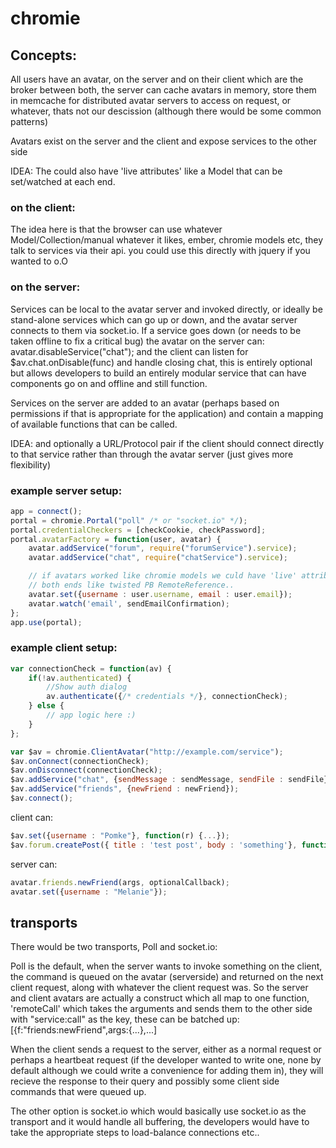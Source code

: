 # chromie

## Concepts:

All users have an avatar, on the server and on their client which are the broker
between both, the server can cache avatars in memory, store them in memcache for
distributed avatar servers to access on request, or whatever, thats not our 
descission (although there would be some common patterns)

Avatars exist on the server and the client and expose services to the other side

IDEA: The could also have 'live attributes' like a Model that can be set/watched at
each end.

### on the client:

The idea here is that the browser can use whatever Model/Collection/manual whatever
it likes, ember, chromie models etc, they talk to services via their api. you
could use this directly with jquery if you wanted to o.O

### on the server:

Services can be local to the avatar server and invoked directly, or ideally be
stand-alone services which can go up or down, and the avatar server connects to
them via socket.io. If a service goes down (or needs to be taken offline to fix
a critical bug) the avatar on the server can: avatar.disableService("chat"); 
and the client can listen for $av.chat.onDisable(func) and handle closing chat,
this is entirely optional but allows developers to build an entirely modular 
service that can have components go on and offline and still function. 

Services on the server are added to an avatar (perhaps based on permissions if
that is appropriate for the application) and contain a mapping of available 
functions that can be called. 

IDEA: and optionally a URL/Protocol pair if the client should connect directly 
to that service rather than through the avatar server (just gives more 
flexibility) 

### example server setup:

```javascript
app = connect();
portal = chromie.Portal("poll" /* or "socket.io" */);
portal.credentialCheckers = [checkCookie, checkPassword];
portal.avatarFactory = function(user, avatar) {
    avatar.addService("forum", require("forumService").service);
    avatar.addService("chat", require("chatService").service);

    // if avatars worked like chromie models we culd have 'live' attributes at
    // both ends like twisted PB RemoteReference..  
    avatar.set({username : user.username, email : user.email});
    avatar.watch('email', sendEmailConfirmation);
};
app.use(portal);
```

### example client setup:

```javascript
var connectionCheck = function(av) {
    if(!av.authenticated) {
        //Show auth dialog
        av.authenticate({/* credentials */}, connectionCheck);
    } else {
        // app logic here :)        
    }
};

var $av = chromie.ClientAvatar("http://example.com/service");
$av.onConnect(connectionCheck);
$av.onDisconnect(connectionCheck);
$av.addService("chat", {sendMessage : sendMessage, sendFile : sendFile});
$av.addService("friends", {newFriend : newFriend});
$av.connect();
```

client can: 

```javascript
$av.set({username : "Pomke"}, function(r) {...}); 
$av.forum.createPost({ title : 'test post', body : 'something'}, function(r){});
```

server can:

```javascript
avatar.friends.newFriend(args, optionalCallback);
avatar.set({username : "Melanie"});
```


## transports

There would be two transports, Poll and socket.io:

Poll is the default, when the server wants to invoke something on the client, 
the command is queued on the avatar (serverside) and returned on the next client
request, along with whatever the client request was. So the server and client 
avatars are actually a construct which all map to one function, 'remoteCall' 
which takes the arguments and sends them to the other side with "service:call" 
as the key, these can be batched up:  [{f:"friends:newFriend",args:{...},...]

When the client sends a request to the server, either as a normal request or 
perhaps a heartbeat request (if the developer wanted to write one, none by 
default although we could write a convenience for adding them in), they will
recieve the response to their query and possibly some client side commands that
were queued up. 

The other option is socket.io which would basically use socket.io as the 
transport and it would handle all buffering, the developers would have to take
the appropriate steps to load-balance connections etc..







